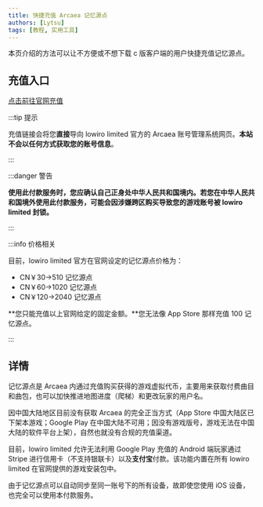 ```yaml
---
title: 快捷充值 Arcaea 记忆源点
authors: [Lytsu]
tags: [教程, 实用工具]
---
```


本页介绍的方法可以让不方便或不想下载 c 版客户端的用户快捷充值记忆源点。

<!--truncate-->

## 充值入口

<p><a href="https://arcaea.lowiro.com/zh/login?r=checkout&t=233" class="buttonDownload">点击前往官网充值</a></p>

:::tip 提示

充值链接会将您**直接**导向 lowiro limited 官方的 Arcaea 账号管理系统网页。**本站不会以任何方式获取您的账号信息**。

:::

:::danger 警告

**使用此付款服务时，您应确认自己正身处中华人民共和国境内。若您在中华人民共和国境外使用此付款服务，可能会因涉嫌跨区购买导致您的游戏账号被 lowiro limited 封锁。**

:::

:::info 价格相关

目前，lowiro limited 官方在官网设定的记忆源点价格为：

- CN￥30→510 记忆源点
- CN￥60→1020 记忆源点
- CN￥120→2040 记忆源点

**您只能充值以上官网给定的固定金额。**您无法像 App Store 那样充值 100 记忆源点。

:::

## 详情

记忆源点是 Arcaea 内通过充值购买获得的游戏虚拟代币，主要用来获取付费曲目和曲包，也可以加快推进地图进度（爬梯）和更改玩家的用户名。

因中国大陆地区目前没有获取 Arcaea 的完全正当方式（App Store 中国大陆区已下架本游戏；Google Play 在中国大陆不可用；因没有游戏版号，游戏无法在中国大陆的软件平台上架），自然也就没有合规的充值渠道。

目前，lowiro limited 允许无法利用 Google Play 充值的 Android 端玩家通过 Stripe 进行信用卡（不支持银联卡）以及**支付宝**付款。该功能内置在所有 lowiro limited 在官网提供的游戏安装包中。

由于记忆源点可以自动同步至同一账号下的所有设备，故即使您使用 iOS 设备，也完全可以使用本付款服务。

